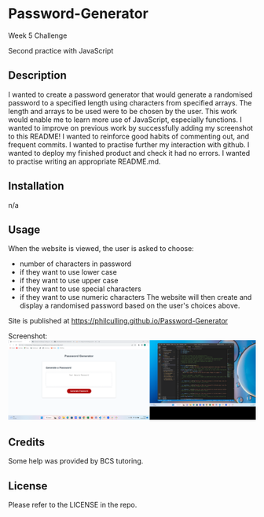 # Password-Generator
Week 5 Challenge

Second practice with JavaScript
## Description
I wanted to create a password generator that would generate a randomised password to a specified length using characters from specified arrays. The length and arrays to be used were to be chosen by the user.
This work would enable me to learn more use of JavaScript, especially functions.
I wanted to improve on previous work by successfully adding my screenshot to this README!
I wanted to reinforce good habits of commenting out, and frequent commits.
I wanted to practise further my interaction with github.
I wanted to deploy my finished product and check it had no errors.
I wanted to practise writing an appropriate README.md.

## Installation
n/a

## Usage

When the website is viewed, the user is asked to choose:
- number of characters in password
- if they want to use lower case
- if they want to use upper case
- if they want to use special characters
- if they want to use numeric characters
The website will then create and display a randomised password based on the user's choices above.

Site is published at https://philculling.github.io/Password-Generator

Screenshot:
![Screenshot](./Screenshotofworkinprogress.png "Screenshot of Password-Generator in progress")

## Credits
Some help was provided by BCS tutoring.


## License
Please refer to the LICENSE in the repo.